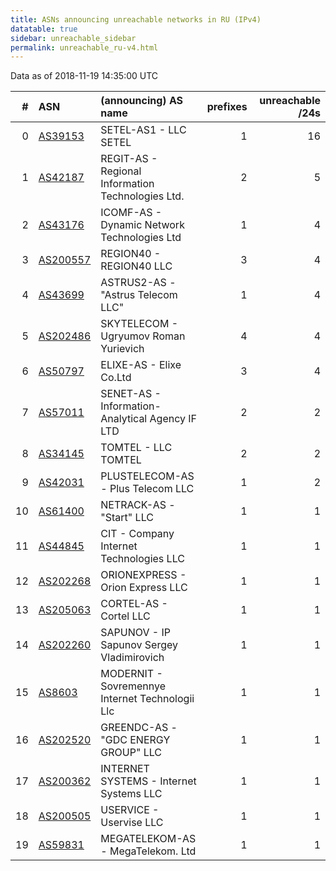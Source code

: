 ```yaml
---
title: ASNs announcing unreachable networks in RU (IPv4)
datatable: true
sidebar: unreachable_sidebar
permalink: unreachable_ru-v4.html
---
```


Data as of 2018-11-19 14:35:00 UTC


<div class="datatable-begin"></div>

|   # | ASN                                      | (announcing) AS name                              |   prefixes |   unreachable /24s |
|----:|:-----------------------------------------|:--------------------------------------------------|-----------:|-------------------:|
|   0 | [AS39153](unreachable_AS39153-v4.html)   | SETEL-AS1 - LLC SETEL                             |          1 |                 16 |
|   1 | [AS42187](unreachable_AS42187-v4.html)   | REGIT-AS - Regional Information Technologies Ltd. |          2 |                  5 |
|   2 | [AS43176](unreachable_AS43176-v4.html)   | ICOMF-AS - Dynamic Network Technologies Ltd       |          1 |                  4 |
|   3 | [AS200557](unreachable_AS200557-v4.html) | REGION40 - REGION40 LLC                           |          3 |                  4 |
|   4 | [AS43699](unreachable_AS43699-v4.html)   | ASTRUS2-AS - "Astrus Telecom LLC"                 |          1 |                  4 |
|   5 | [AS202486](unreachable_AS202486-v4.html) | SKYTELECOM - Ugryumov Roman Yurievich             |          4 |                  4 |
|   6 | [AS50797](unreachable_AS50797-v4.html)   | ELIXE-AS - Elixe Co.Ltd                           |          3 |                  4 |
|   7 | [AS57011](unreachable_AS57011-v4.html)   | SENET-AS - Information- Analytical Agency IF LTD  |          2 |                  2 |
|   8 | [AS34145](unreachable_AS34145-v4.html)   | TOMTEL - LLC TOMTEL                               |          2 |                  2 |
|   9 | [AS42031](unreachable_AS42031-v4.html)   | PLUSTELECOM-AS - Plus Telecom LLC                 |          1 |                  2 |
|  10 | [AS61400](unreachable_AS61400-v4.html)   | NETRACK-AS - "Start" LLC                          |          1 |                  1 |
|  11 | [AS44845](unreachable_AS44845-v4.html)   | CIT - Company Internet Technologies LLC           |          1 |                  1 |
|  12 | [AS202268](unreachable_AS202268-v4.html) | ORIONEXPRESS - Orion Express LLC                  |          1 |                  1 |
|  13 | [AS205063](unreachable_AS205063-v4.html) | CORTEL-AS - Cortel LLC                            |          1 |                  1 |
|  14 | [AS202260](unreachable_AS202260-v4.html) | SAPUNOV - IP Sapunov Sergey Vladimirovich         |          1 |                  1 |
|  15 | [AS8603](unreachable_AS8603-v4.html)     | MODERNIT - Sovremennye Internet Technologii Llc   |          1 |                  1 |
|  16 | [AS202520](unreachable_AS202520-v4.html) | GREENDC-AS - "GDC ENERGY GROUP" LLC               |          1 |                  1 |
|  17 | [AS200362](unreachable_AS200362-v4.html) | INTERNET SYSTEMS - Internet Systems LLC           |          1 |                  1 |
|  18 | [AS200505](unreachable_AS200505-v4.html) | USERVICE - Uservise LLC                           |          1 |                  1 |
|  19 | [AS59831](unreachable_AS59831-v4.html)   | MEGATELEKOM-AS - MegaTelekom. Ltd                 |          1 |                  1 |

<div class="datatable-end"></div>